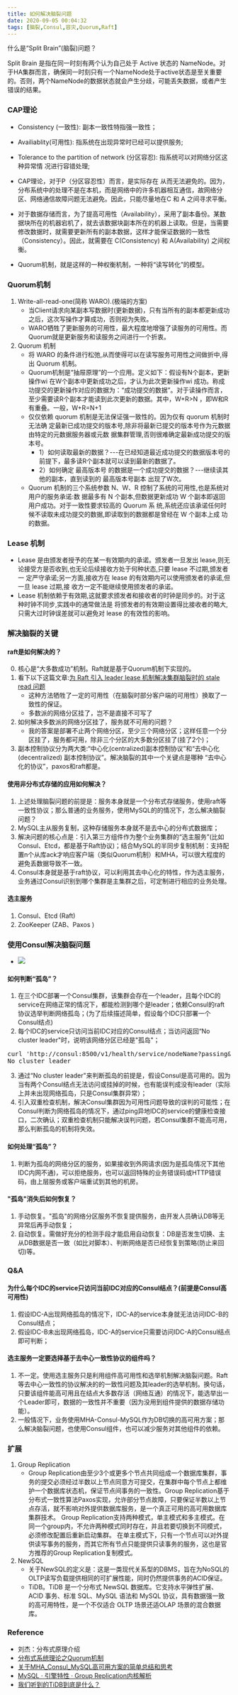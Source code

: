 ```yaml
---
title: 如何解决脑裂问题
date: 2020-09-05 00:04:32
tags: [脑裂,Consul,容灾,Quorum,Raft]
---
```


什么是“Split Brain”(脑裂)问题？

Split Brain 是指在同一时刻有两个认为自己处于 Active 状态的 NameNode。对于HA集群而言，确保同一时刻只有一个NameNode处于active状态是至关重要的。否则，两个NameNode的数据状态就会产生分歧，可能丢失数据，或者产生错误的结果。

### CAP理论
- Consistency (一致性): 副本一致性特指强一致性；
- Availiablity(可用性): 指系统在出现异常时已经可以提供服务;
- Tolerance to the partition of network (分区容忍): 指系统可以对网络分区这种异常情 况进行容错处理;

- CAP理论，对于P（分区容忍性）而言，是实际存在 从而无法避免的。因为，分布系统中的处理不是在本机，而是网络中的许多机器相互通信，故网络分区、网络通信故障问题无法避免。因此，只能尽量地在C 和 A 之间寻求平衡。
- 对于数据存储而言，为了提高可用性（Availability），采用了副本备份。某数据块所在的机器宕机了，就去该数据块副本所在的机器上读取。但是，当需要修改数据时，就需要更新所有的副本数据，这样才能保证数据的一致性（Consistency）。因此，就需要在 C(Consistency) 和 A(Availability) 之间权衡。
- Quorum机制，就是这样的一种权衡机制，一种将“读写转化”的模型。

### Quorum机制
1. Write-all-read-one(简称 WARO).(极端的方案)
    - 当Client请求向某副本写数据时(更新数据)，只有当所有的副本都更新成功之后，这次写操作才算成功，否则视为失败。
    - WARO牺牲了更新服务的可用性，最大程度地增强了读服务的可用性。而Quorum就是更新服务和读服务之间进行一个折衷。
2. Quorum 机制
	- 将 WARO 的条件进行松弛,从而使得可以在读写服务可用性之间做折中,得出 Quorum 机制。
	- Quorum机制是“抽屉原理”的一个应用。定义如下：假设有N个副本，更新操作wi 在W个副本中更新成功之后，才认为此次更新操作wi 成功。称成功提交的更新操作对应的数据为：“成功提交的数据”。对于读操作而言，至少需要读R个副本才能读到此次更新的数据。其中，W+R>N ，即W和R有重叠。一般，W+R=N+1
	- 仅仅依赖 quorum 机制是无法保证强一致性的。因为仅有 quorum 机制时无法确 定最新已成功提交的版本号,除非将最新已提交的版本号作为元数据由特定的元数据服务器或元数 据集群管理,否则很难确定最新成功提交的版本号。
		+ 1）如何读取最新的数据？---在已经知道最近成功提交的数据版本号的前提下，最多读R个副本就可以读到最新的数据了。
		+ 2）如何确定 最高版本号 的数据是一个成功提交的数据？---继续读其他的副本，直到读到的 最高版本号副本 出现了W次。
	- Quorum 机制的三个系统参数 N、W、R 控制了系统的可用性,也是系统对用户的服务承诺:数 据最多有 N 个副本,但数据更新成功 W 个副本即返回用户成功。对于一致性要求较高的 Quorum 系 统,系统还应该承诺任何时候不读取未成功提交的数据,即读取到的数据都是曾经在 W 个副本上成 功的数据。

### Lease 机制     
+ Lease 是由颁发者授予的在某一有效期内的承诺。颁发者一旦发出 lease,则无论接受方是否收到,也无论后续接收方处于何种状态,只要 lease 不过期,颁发者一 定严守承诺;另一方面,接收方在 lease 的有效期内可以使用颁发者的承诺,但一旦 lease 过期,接 收方一定不能继续使用颁发者的承诺。
+ Lease 机制依赖于有效期,这就要求颁发者和接收者的时钟是同步的。对于这种时钟不同步,实践中的通常做法是 将颁发者的有效期设置得比接收者的略大,只需大过时钟误差就可以避免对 lease 的有效性的影响。

### 解决脑裂的关键

#### raft是如何解决的？
0. 核心是“大多数成功”机制。Raft就是基于Quorum机制下实现的。
1. 看下以下这篇文章:[为 Raft 引入 leader lease 机制解决集群脑裂时的 stale read 问题](https://www.jianshu.com/p/072380e12657)
	- 这种方法牺牲了一定的可用性（在脑裂时部分客户端的可用性）换取了一致性的保证。
	- 多数派的网络分区挂了，岂不是直接不可写了 
2. 如何解决多数派的网络分区挂了，服务就不可用的问题？
	- 我的答案是部署不止两个网络分区，至少三个网络分区；这样任意一个分区挂了，服务都可用，除非三个分区的大多数分区挂了(挂了2个)；
3. 副本控制协议分为两大类:“中心化(centralized)副本控制协议”和“去中心化(decentralized) 副本控制协议”。解决脑裂的其中一个关键点是哪种 “去中心化的协议”，paxos和raft都是。

#### 使用非分布式存储的应用如何解决？
1. 上述处理脑裂问题的前提是：服务本身就是一个分布式存储服务，使用raft等一致性协议；那么普通的业务服务，使用MySQL的的情况下，怎么解决脑裂问题？
2. MySQL主从服务复制，这种存储服务本身就不是去中心的分布式数据库；
3. 解决问题的核心点是：引入第三方组件作为整个业务集群的“选主服务”(比如Consul、Etcd，都是基于Raft协议)；结合MySQL的半同步复制机制：支持配置n个从库ack才响应客户端（类似Quorum机制）和MHA，可以很大程度的避免丢数据导致不一致。
4. Consul本身就是基于raft协议，可以利用其去中心化的特性，作为选主服务，业务通过Consul识别到哪个集群是主集群之后，可定制进行相应的业务处理。

#### 选主服务
1. Consul、Etcd (Raft)
2. ZooKeeper (ZAB、Paxos )

### 使用Consul解决脑裂问题
+ ![](20200905-如何解决脑裂问题/Consul_no_leader.png)

#### 如何判断“孤岛”？
1. 在三个IDC部署一个Consul集群，该集群会存在一个leader，且每个IDC的service在网络正常的情况下，都能检测到哪个是leader；依赖Consul的raft协议选举判断网络孤岛；(为了后续描述简单，假设每个IDC只部署一个Consul结点)
2. 每个IDC的service只访问当前IDC对应的Consul结点；当访问返回“No cluster leader"时，说明该网络分区已经是"孤岛"；
<pre>
curl 'http://consul:8500/v1/health/service/nodeName?passing&wait=1s&index=1&tag=master'
No cluster leader
</pre>
3. 通过“No cluster leader"来判断孤岛的前提是，假设Consul是高可用的。因为当有两个Consul结点无法访问或挂掉的时候，也有能误判成没有leader（实际上并未出现网络孤岛，只是Consul集群异常）；
4. 引入双重检查机制，解决Consul集群因为可用性问题导致的误判的可能性；在Consul判断为网络孤岛的情况下，通过ping异地IDC的service的健康检查接口，二次确认；双重检查机制只能解决误判问题，若Consul集群不能高可用，那么判断孤岛的机制将失效。

#### 如何处理“孤岛”？
1. 判断为孤岛的网络分区的服务，如果接收到外网请求(因为是孤岛情况下其他IDC内网不通)，可以拒绝服务，也可以返回特殊的业务错误码或HTTP错误码，由上层服务或客户端重试到其他的机房。

#### "孤岛"消失后如何恢复？
1. 手动恢复。"孤岛"的网络分区服务不恢复提供服务，由开发人员确认DB等无异常后再手动恢复；
2. 自动恢复。需做好充分的检测手段才能启用自动恢复：DB是否发生切换、主从DB数据是否一致（如比对脚本）、判断网络是否已经恢复到策略(防止来回切)等。

### Q&A

#### 为什么每个IDC的service只访问当前IDC对应的Consul结点？(前提是Consul高可用性)
1. 假设IDC-A出现网络孤岛的情况下，IDC-A的service本身就无法访问IDC-B的Consul结点；
2. 假设IDC-B未出现网络孤岛，IDC-A的service只需要访问IDC-A的Consul结点即可判断；

#### 选主服务一定要选择基于去中心一致性协议的组件吗？
1. 不一定。使用选主服务只是利用组件高可用性和选举机制解决脑裂问题。Raft等去中心一致性的协议解决的的一致性问题及其leader的选举机制。换句话，只要该组件能高可用且在结点大多数存活（网络互通）的情况下，能选举出一个Leader即可，数据的一致性并不重要（因为没用到组件提供的数据存储功能）。
2. 一般情况下，业务使用MHA-Consul-MySQL作为DB切换的高可用方案；那么解决脑裂问题，也使用Consul组件，也可以减少服务对其他组件的依赖。

### 扩展
1. Group Replication
	- Group Replication由至少3个或更多个节点共同组成一个数据库集群，事务的提交必须经过半数以上节点同意方可提交，在集群中每个节点上都维护一个数据库状态机，保证节点间事务的一致性。Group Replication基于分布式一致性算法Paxos实现，允许部分节点故障，只要保证半数以上节点存活，就不影响对外提供数据库服务，是一个真正可用的高可用数据库集群技术。 Group Replication支持两种模式，单主模式和多主模式。在同一个group内，不允许两种模式同时存在，并且若要切换到不同模式，必须修改配置后重新启动集群。 在单主模式下，只有一个节点可以对外提供读写事务的服务，而其它所有节点只能提供只读事务的服务，这也是官方推荐的Group Replication复制模式。
2. NewSQL
	- 关于NewSQL的定义是：这是一类现代关系型的DBMS，旨在为NoSQL的OLTP读写负载提供相同的可扩展性能，同时仍然提供事务的ACID保证。
	- TiDB。TiDB 是一个分布式 NewSQL 数据库。它支持水平弹性扩展、ACID 事务、标准 SQL、MySQL 语法和 MySQL 协议，具有数据强一致的高可用特性，是一个不仅适合 OLTP 场景还适OLAP 场景的混合数据库。

### Reference
+ 刘杰：分布式原理介绍
+ [分布式系统理论之Quorum机制](https://www.cnblogs.com/hapjin/p/5626889.html)
+ [关于MHA_Consul_MySQL高可用方案的简单总结和思考](https://kingson4wu.gitee.io/2020/08/31/20200831-%E5%85%B3%E4%BA%8EMHA-Consul-MySQL%E9%AB%98%E5%8F%AF%E7%94%A8%E6%96%B9%E6%A1%88%E7%9A%84%E7%AE%80%E5%8D%95%E6%80%BB%E7%BB%93%E5%92%8C%E6%80%9D%E8%80%83/)
+ [MySQL · 引擎特性 · Group Replication内核解析](http://mysql.taobao.org/monthly/2017/08/01/)
+ [我们听到的TiDB到底是什么？](https://zhuanlan.zhihu.com/p/71073707)
